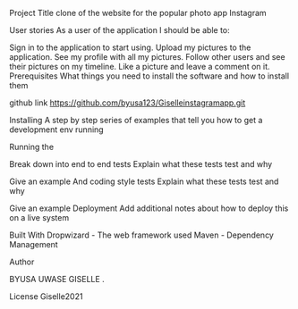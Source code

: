 Project Title
 clone of the website for the popular photo app Instagram

User stories
As a user of the application I should be able to:

Sign in to the application to start using.
Upload my pictures to the application.
See my profile with all my pictures.
Follow other users and see their pictures on my timeline.
Like a picture and leave a comment on it.
Prerequisites
What things you need to install the software and how to install them

github link
https://github.com/byusa123/Giselleinstagramapp.git

Installing
A step by step series of examples that tell you how to get a development env running

Running the 
 

Break down into end to end tests
Explain what these tests test and why

Give an example
And coding style tests
Explain what these tests test and why

Give an example
Deployment
Add additional notes about how to deploy this on a live system

Built With
Dropwizard - The web framework used
Maven - Dependency Management




Author

BYUSA UWASE GISELLE
.

License
Giselle2021


